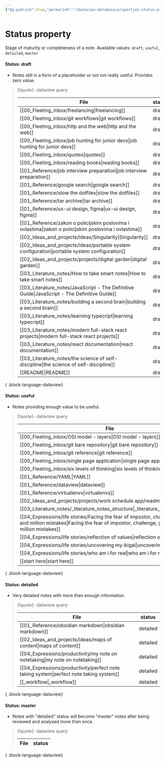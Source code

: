 ```yaml
---
{"dg-publish":true,"permalink":"/dataview-database/properties-status-property/","title":"Status property","tags":["dataview","index"]}
---
```



# Status property

Stage of maturity or completeness of a note. Available values: `draft`, `useful`, `detailed`, `master`

#### Status: draft

- Notes still in a form of a placeholder or not not really useful. Provides zero value.

>[!quote]- dataview query
>
>  | File                                                                                                     | status |
> | -------------------------------------------------------------------------------------------------------- | ------ |
> | [[00_Fleeting_inbox/freelancing\|freelancing]]                                                        | draft  |
> | [[00_Fleeting_inbox/git workflows\|git workflows]]                                                    | draft  |
> | [[00_Fleeting_inbox/http and the web\|http and the web]]                                              | draft  |
> | [[00_Fleeting_inbox/job hunting for junior devs\|job hunting for junior devs]]                        | draft  |
> | [[00_Fleeting_inbox/quotes\|quotes]]                                                                  | draft  |
> | [[00_Fleeting_inbox/reading books\|reading books]]                                                    | draft  |
> | [[01_Reference/job interview preparation\|job interview preparation]]                                 | draft  |
> | [[01_Reference/google search\|google search]]                                                         | draft  |
> | [[01_Reference/stow the dotfiles\|stow the dotfiles]]                                                 | draft  |
> | [[01_Reference/tar archive\|tar archive]]                                                             | draft  |
> | [[01_Reference/ux-ui design, figma\|ux-ui design, figma]]                                             | draft  |
> | [[01_Reference/zakon o policijskim poslovima i ovlastima\|zakon o policijskim poslovima i ovlastima]] | draft  |
> | [[02_Ideas_and_projects/ideas/Singularity\|Singularity]]                                              | draft  |
> | [[02_Ideas_and_projects/ideas/portable system configuration\|portable system configuration]]          | draft  |
> | [[02_Ideas_and_projects/projects/digital garden\|digital garden]]                                     | draft  |
> | [[03_Literature_notes/How to take smart notes\|How to take smart notes]]                              | draft  |
> | [[03_Literature_notes/JavaScript - The Definitive Guide\|JavaScript - The Definitive Guide]]          | draft  |
> | [[03_Literature_notes/building a second brain\|building a second brain]]                              | draft  |
> | [[03_Literature_notes/learning typecript\|learning typecript]]                                        | draft  |
> | [[03_Literature_notes/modern full-stack react projects\|modern full-stack react projects]]            | draft  |
> | [[03_Literature_notes/react documentation\|react documentation]]                                      | draft  |
> | [[03_Literature_notes/the science of self-discipline\|the science of self-discipline]]                | draft  |
> | [[README\|README]]                                                                                    | draft  |
> 
{ .block-language-dataview}

#### Status: useful

- Notes providing enough value to be useful.

>[!quote]- dataview query
>
>  | File                                                                                                                                                                        | status |
> | --------------------------------------------------------------------------------------------------------------------------------------------------------------------------- | ------ |
> | [[00_Fleeting_inbox/OSI model - layers\|OSI model - layers]]                                                                                                             | useful |
> | [[00_Fleeting_inbox/git bare repository\|git bare repository]]                                                                                                           | useful |
> | [[00_Fleeting_inbox/git reference\|git reference]]                                                                                                                       | useful |
> | [[00_Fleeting_inbox/single page application\|single page application]]                                                                                                   | useful |
> | [[00_Fleeting_inbox/six levels of thinking\|six levels of thinking]]                                                                                                     | useful |
> | [[01_Reference/YAML\|YAML]]                                                                                                                                              | useful |
> | [[01_Reference/dataview\|dataview]]                                                                                                                                      | useful |
> | [[01_Reference/virtualenvs\|virtualenvs]]                                                                                                                                | useful |
> | [[02_Ideas_and_projects/projects/work schedule app/readme\|readme]]                                                                                                      | useful |
> | [[03_Literature_notes/_literature_notes_structure\|_literature_notes_structure]]                                                                                         | useful |
> | [[04_Expressions/life stories/Facing the fear of impostor, challenge, growth and million mistakes\|Facing the fear of impostor, challenge, growth and million mistakes]] | useful |
> | [[04_Expressions/life stories/reflection of values\|reflection of values]]                                                                                               | useful |
> | [[04_Expressions/life stories/uncovering my ikigai\|uncovering my ikigai]]                                                                                               | useful |
> | [[04_Expressions/life stories/who am i for real\|who am i for real]]                                                                                                     | useful |
> | [[start here\|start here]]                                                                                                                                               | useful |
> 
{ .block-language-dataview}

#### Status: detailed

- Very detailed notes with more than enough information.

>[!quote]- dataview query
>
>  | File                                                                                      | status   |
> | ----------------------------------------------------------------------------------------- | -------- |
> | [[01_Reference/obsidian markdown\|obsidian markdown]]                                  | detailed |
> | [[02_Ideas_and_projects/ideas/maps of content\|maps of content]]                       | detailed |
> | [[04_Expressions/productivity/my note on notetaking\|my note on notetaking]]           | detailed |
> | [[04_Expressions/productivity/perfect note taking system\|perfect note taking system]] | detailed |
> | [[_workflow\|_workflow]]                                                               | detailed |
> 
{ .block-language-dataview}

#### Status: master

- Notes with "detailed" status will become "master" notes after being reviewed and analysed more than once.

>[!quote]- dataview query
>
>  | File | status |
> | ---- | ------ |
> 
{ .block-language-dataview}
